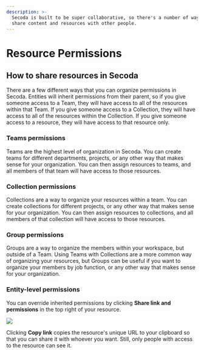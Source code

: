 ```yaml
---
description: >-
  Secoda is built to be super collaborative, so there's a number of ways to
  share content and resources with other people.
---
```


# Resource Permissions
## **How to share resources in Secoda**

There are a few different ways that you can organize permissions in Secoda. Entities will inherit permissions from their parent, so if you give someone access to a Team, they will have access to all of the resources within that Team. If you give someone access to a Collection, they will have access to all of the resources within the Collection. If you give someone access to a resource, they will have access to that resource only.

### Teams permissions

Teams are the highest level of organization in Secoda. You can create teams for different departments, projects, or any other way that makes sense for your organization. You can then assign resources to teams, and all members of that team will have access to those resources.

### Collection permissions

Collections are a way to organize your resources within a team. You can create collections for different projects, or any other way that makes sense for your organization. You can then assign resources to collections, and all members of that collection will have access to those resources.

### Group permissions

Groups are a way to organize the members within your workspace, but outside of a Team. Using Teams with Collections are a more common way of organizing your resources, but Groups can be useful if you want to organize your members by job function, or any other way that makes sense for your organization.

### Entity-level permissions

You can override inherited permissions by clicking **Share link and permissions** in the top right of your resource.

![](<https://secoda-public-media-assets.s3.amazonaws.com/f8587efa-6e9d-44b3-b67f-6e412d9f7562.png>)

Clicking **Copy link** copies the resource's unique URL to your clipboard so that you can share it with whoever you want. Still, only people with access to the resource can see it.
